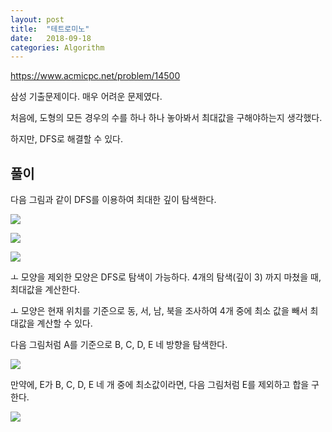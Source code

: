 ```yaml
---
layout: post
title:  "테트로미노"
date:   2018-09-18
categories: Algorithm
---
```


<https://www.acmicpc.net/problem/14500>

삼성 기출문제이다. 매우 어려운 문제였다. 

처음에, 도형의 모든 경우의 수를 하나 하나 놓아봐서 최대값을 구해야하는지 생각했다.

하지만, DFS로 해결할 수 있다.

## 풀이

다음 그림과 같이 DFS를 이용하여 최대한 깊이 탐색한다.

![](/image/ttr01.png)

![](/image/ttr02.png)

![](/image/ttr03.png)

ㅗ 모양을 제외한 모양은 DFS로 탐색이 가능하다. 4개의 탐색(깊이 3) 까지 마쳤을 때, 최대값을 계산한다. 

ㅗ 모양은 현재 위치를 기준으로 동, 서, 남, 북을 조사하여 4개 중에 최소 값을 빼서 최대값을 계산할 수 있다.

다음 그림처럼 A를 기준으로 B, C, D, E 네 방향을 탐색한다.

![](/image/ttr07.png)

만약에, E가 B, C, D, E 네 개 중에 최소값이라면, 다음 그림처럼 E를 제외하고 합을 구한다.

![](/image/ttr08.png)